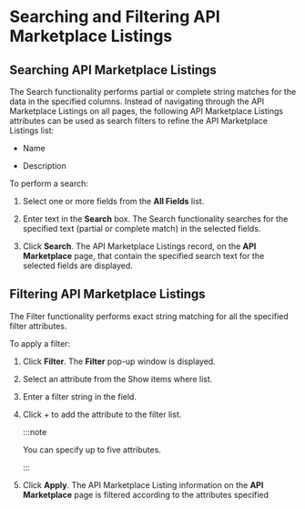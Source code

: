 ﻿---
sidebar_position: 8
---

# Searching and Filtering API Marketplace Listings

<head>
  <meta name="guidename" content="API Management"/>
  <meta name="context" content="GUID-c074f2cf-4660-41b2-8e6c-2af42df82732"/>
</head>

## Searching API Marketplace Listings

The Search functionality performs partial or complete string matches for the data in the specified columns. Instead of navigating through the API Marketplace Listings on all pages, the following API Marketplace Listings attributes can be used as search filters to refine the API Marketplace Listings list: 

- Name 

- Description 

To perform a search: 

1. Select one or more fields from the **All Fields** list.

2. Enter text in the **Search** box. The Search functionality searches for the specified text (partial or complete match) in the selected fields. 

3. Click **Search**. The API Marketplace Listings record, on the **API Marketplace** page, that contain the specified search text for the selected fields are displayed. 

## Filtering API Marketplace Listings

The Filter functionality performs exact string matching for all the specified filter attributes. 

To apply a filter:

1. Click **Filter**. The **Filter** pop-up window is displayed. 

2. Select an attribute from the Show items where list. 

3. Enter a filter string in the field. 

4. Click + to add the attribute to the filter list. 

   :::note
   
   You can specify up to five attributes. 

   :::

5. Click **Apply**. The API Marketplace Listing information on the **API Marketplace** page is filtered according to the attributes specified 
